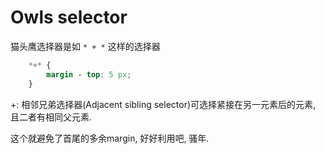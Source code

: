 <!--
Created: Mon Aug 26 2019 15:20:36 GMT+0800 (China Standard Time)
Modified: Mon Aug 26 2019 15:20:36 GMT+0800 (China Standard Time)
-->
# Owls selector

猫头鹰选择器是如 `* + *` 这样的选择器

``` css
    *+* {
        margin - top: 5 px;
    }
```

+: 相邻兄弟选择器(Adjacent sibling selector)可选择紧接在另一元素后的元素, 且二者有相同父元素. 

这个就避免了首尾的多余margin, 好好利用吧, 骚年.

